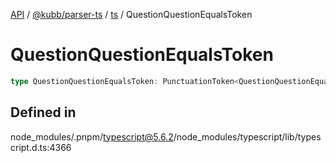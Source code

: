 [API](../../../../../packages.md) / [@kubb/parser-ts](../../../index.md) / [ts](../index.md) / QuestionQuestionEqualsToken

# QuestionQuestionEqualsToken

```ts
type QuestionQuestionEqualsToken: PunctuationToken<QuestionQuestionEqualsToken>;
```

## Defined in

node\_modules/.pnpm/typescript@5.6.2/node\_modules/typescript/lib/typescript.d.ts:4366
